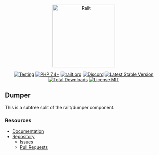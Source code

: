 <p align="center">
    <img src="https://railt.org/images/logo-dark.svg" width="200" alt="Railt" />
</p>
<p align="center">
    <a href="https://github.com/railt/dumper/actions?workflow=Testing"><img src="https://github.com/railt/dumper/workflows/Testing/badge.svg" alt="Testing" /></a>
    <a href="https://packagist.org/packages/railt/dumper"><img src="https://img.shields.io/badge/PHP-7.4+-6f4ca5.svg" alt="PHP 7.4+"></a>
    <a href="https://railt.org"><img src="https://img.shields.io/badge/official-site-6f4ca5.svg" alt="railt.org"></a>
    <a href="https://discord.gg/ND7SpD4"><img src="https://img.shields.io/badge/discord-chat-6f4ca5.svg" alt="Discord"></a>
    <a href="https://packagist.org/packages/railt/dumper"><img src="https://poser.pugx.org/railt/dumper/version" alt="Latest Stable Version"></a>
    <a href="https://packagist.org/packages/railt/dumper"><img src="https://poser.pugx.org/railt/dumper/downloads" alt="Total Downloads"></a>
    <a href="https://raw.githubusercontent.com/railt/dumper/master/LICENSE.md"><img src="https://poser.pugx.org/railt/dumper/license" alt="License MIT"></a>
</p>


## Dumper

This is a subtree split of the railt/dumper component.

### Resources

- [Documentation](https://github.com/railt/docs)
- [Repository](https://github.com/railt/railt)
    - [Issues](https://github.com/railt/railt/issues)
    - [Pull Requests](https://github.com/railt/railt/pulls)
